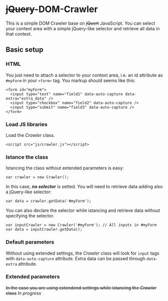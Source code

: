 # ~~jQuery~~-DOM-Crawler
This is a simple DOM Crawler base on ~~jQuert~~ JavaScript. You can select your context area with a simple jQuery-like selector and retrieve all data in that context.

## Basic setup
### HTML
You just need to attach a selector to your context area, i.e. an id attribute as ```#myForm``` in your ```<form>``` tag. You markup should seems like this:
```
<form id="myForm">
  <input type="text" name="field1" data-auto-capture data-extra="extra_data" />
  <input type="checkbox" name="field2" data-auto-capture />
  <input type="submit" name="field3" data-auto-capture />
</form>
```

### Load JS libraries
Load the *Crawler* class.
```
<script src="js/crawler.js"></script>
```

### Istance the class
Istancing the class without extended parameters is easy:

```var crawler = new Crawler();```

In this case, ***no selector*** is setted. You will need to retrieve data adding also a jQuery-like selector:

```var data = crawler.getData('#myForm');```

You can also declare the selector while istancing and retrieve data without specifying the selector.

```
var inputCrawler = new Crawler('#myForm'); // All inputs in #myForm
var data = inputCrawler.getData();
```


### Default parameters
Without using extended settings, the *Crawler* class will look for ```input``` tags with ```data-auto-capture``` attribute. Extra data can be passed through ```data-extra``` attribute.

### Extended parameters
~~In the case you are using extendend settings while istancing the *Crawler* class~~ *In progress*
